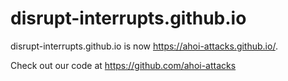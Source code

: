 # disrupt-interrupts.github.io
disrupt-interrupts.github.io is now https://ahoi-attacks.github.io/.

Check out our code at https://github.com/ahoi-attacks
